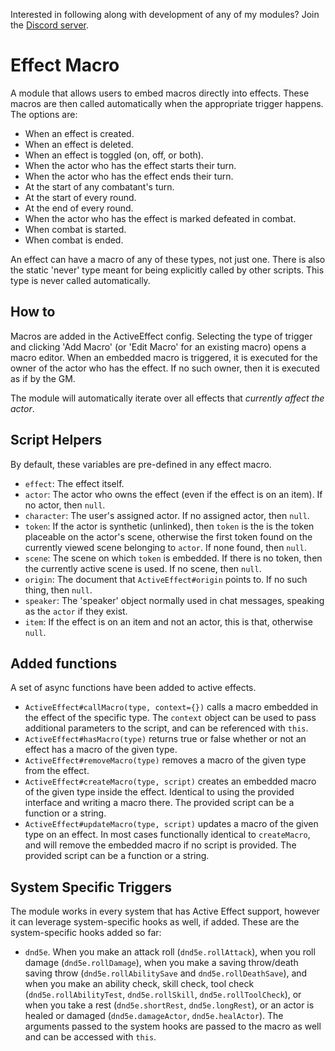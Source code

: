 Interested in following along with development of any of my modules? Join the [Discord server](https://discord.gg/QAG8eWABGT).

# Effect Macro
A module that allows users to embed macros directly into effects.
These macros are then called automatically when the appropriate trigger happens. The options are:

- When an effect is created.
- When an effect is deleted.
- When an effect is toggled (on, off, or both).
- When the actor who has the effect starts their turn.
- When the actor who has the effect ends their turn.
- At the start of any combatant's turn.
- At the start of every round.
- At the end of every round.
- When the actor who has the effect is marked defeated in combat.
- When combat is started.
- When combat is ended.

An effect can have a macro of any of these types, not just one. There is also the static 'never' type meant for being explicitly called by other scripts. This type is never called automatically.

## How to
Macros are added in the ActiveEffect config. Selecting the type of trigger and clicking 'Add Macro' (or 'Edit Macro' for an existing macro) opens a macro editor.
When an embedded macro is triggered, it is executed for the owner of the actor who has the effect. If no such owner, then it is executed as if by the GM.

The module will automatically iterate over all effects that *currently affect the actor*.

## Script Helpers
By default, these variables are pre-defined in any effect macro.
* `effect`: The effect itself.
* `actor`: The actor who owns the effect (even if the effect is on an item). If no actor, then `null`.
* `character`: The user's assigned actor. If no assigned actor, then `null`.
* `token`: If the actor is synthetic (unlinked), then `token` is the is the token placeable on the actor's scene, otherwise the first token found on the currently viewed scene belonging to `actor`. If none found, then `null`.
* `scene`: The scene on which `token` is embedded. If there is no token, then the currently active scene is used. If no scene, then `null`.
* `origin`: The document that `ActiveEffect#origin` points to. If no such thing, then `null`.
* `speaker`: The 'speaker' object normally used in chat messages, speaking as the `actor` if they exist.
* `item`: If the effect is on an item and not an actor, this is that, otherwise `null`.

## Added functions
A set of async functions have been added to active effects.
* `ActiveEffect#callMacro(type, context={})` calls a macro embedded in the effect of the specific type. The `context` object can be used to pass additional parameters to the script, and can be referenced with `this`.
* `ActiveEffect#hasMacro(type)` returns true or false whether or not an effect has a macro of the given type.
* `ActiveEffect#removeMacro(type)` removes a macro of the given type from the effect.
* `ActiveEffect#createMacro(type, script)` creates an embedded macro of the given type inside the effect. Identical to using the provided interface and writing a macro there. The provided script can be a function or a string.
* `ActiveEffect#updateMacro(type, script)` updates a macro of the given type on an effect. In most cases functionally identical to `createMacro`, and will remove the embedded macro if no script is provided. The provided script can be a function or a string.

## System Specific Triggers
The module works in every system that has Active Effect support, however it can leverage system-specific hooks as well, if added. These are the system-specific hooks added so far:
* `dnd5e`. When you make an attack roll (`dnd5e.rollAttack`), when you roll damage (`dnd5e.rollDamage`), when you make a saving throw/death saving throw (`dnd5e.rollAbilitySave` and `dnd5e.rollDeathSave`), and when you make an ability check, skill check, tool check (`dnd5e.rollAbilityTest`, `dnd5e.rollSkill`, `dnd5e.rollToolCheck`), or when you take a rest (`dnd5e.shortRest`, `dnd5e.longRest`), or an actor is healed or damaged (`dnd5e.damageActor`, `dnd5e.healActor`). The arguments passed to the system hooks are passed to the macro as well and can be accessed with `this`.

